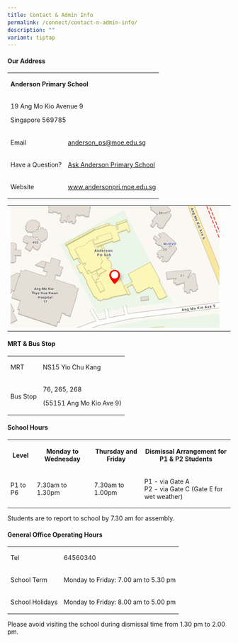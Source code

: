 ```yaml
---
title: Contact & Admin Info
permalink: /connect/contact-n-admin-info/
description: ""
variant: tiptap
---
```

<h4><strong>Our Address</strong></h4>
<table style="minWidth: 50px">
<colgroup>
<col>
<col>
</colgroup>
<tbody>
<tr>
<td rowspan="1" colspan="2">
<p><strong>Anderson Primary School</strong>
</p>
</td>
</tr>
<tr>
<td rowspan="1" colspan="2">
<p>19 Ang Mo Kio Avenue 9</p>
<p>Singapore 569785</p>
</td>
</tr>
<tr>
<td rowspan="1" colspan="1">
<p>Email</p>
</td>
<td rowspan="1" colspan="1">
<p><a href="mailto:anderson_ps@moe.edu.sg" rel="noopener noreferrer nofollow" target="">anderson_ps@moe.edu.sg</a>
</p>
</td>
</tr>
<tr>
<td rowspan="1" colspan="1">
<p>Have a Question?</p>
</td>
<td rowspan="1" colspan="1">
<p><a href="https://ask.gov.sg/aps" rel="noopener noreferrer nofollow" target="">Ask Anderson Primary School</a>
</p>
</td>
</tr>
<tr>
<td rowspan="1" colspan="1">
<p>Website</p>
</td>
<td rowspan="1" colspan="1">
<p><a href="https://www.andersonpri.moe.edu.sg/" rel="noopener" target="_blank">www.andersonpri.moe.edu.sg</a>
</p>
</td>
</tr>
</tbody>
</table>
<table style="minWidth: 50px">
<colgroup>
<col>
<col>
</colgroup>
<tbody>
<tr>
<td rowspan="1" colspan="1">
<div class="isomer-image-wrapper">
<img style="width: 100%" height="auto" width="100%" alt="addy" src="/images/addy.png">
</div>
</td>
<td rowspan="1" colspan="1">
<p>&nbsp;</p>
</td>
</tr>
</tbody>
</table>
<h4><strong>MRT &amp; Bus Stop</strong></h4>
<table style="minWidth: 50px">
<colgroup>
<col>
<col>
</colgroup>
<tbody>
<tr>
<td rowspan="1" colspan="1">
<p>MRT</p>
</td>
<td rowspan="1" colspan="1">
<p>NS15 Yio Chu Kang</p>
</td>
</tr>
<tr>
<td rowspan="1" colspan="1">
<p>Bus Stop</p>
</td>
<td rowspan="1" colspan="1">
<p>76, 265, 268</p>
<p>(55151 Ang Mo Kio Ave 9)</p>
</td>
</tr>
</tbody>
</table>
<h4><strong>School Hours</strong></h4>
<table style="minWidth: 100px">
<colgroup>
<col>
<col>
<col>
<col>
</colgroup>
<tbody>
<tr>
<th rowspan="1" colspan="1">
<p>Level</p>
</th>
<th rowspan="1" colspan="1">
<p>Monday to Wednesday</p>
</th>
<th rowspan="1" colspan="1">
<p>Thursday and Friday</p>
</th>
<th rowspan="1" colspan="1">
<p>Dismissal Arrangement for P1 &amp; P2 Students</p>
</th>
</tr>
<tr>
<td rowspan="1" colspan="1">
<p>P1 to P6</p>
</td>
<td rowspan="1" colspan="1">
<p>7.30am to 1.30pm</p>
</td>
<td rowspan="1" colspan="1">
<p>7.30am to 1.00pm</p>
</td>
<td rowspan="1" colspan="1">
<p>P1 - via Gate A
<br>P2 - via Gate C (Gate E for wet weather)</p>
</td>
</tr>
</tbody>
</table>
<p>Students are to report to school by 7.30 am for assembly.</p>
<h4><strong>General Office Operating Hours</strong></h4>
<table style="minWidth: 50px">
<colgroup>
<col>
<col>
</colgroup>
<tbody>
<tr>
<td rowspan="1" colspan="1">
<p>Tel</p>
</td>
<td rowspan="1" colspan="1">
<p>64560340</p>
</td>
</tr>
<tr>
<td rowspan="1" colspan="1">
<p>School Term</p>
</td>
<td rowspan="1" colspan="1">
<p>Monday to Friday: 7.00 am to 5.30 pm</p>
</td>
</tr>
<tr>
<td rowspan="1" colspan="1">
<p>School Holidays</p>
</td>
<td rowspan="1" colspan="1">
<p>Monday to Friday: 8.00 am to 5.00 pm</p>
</td>
</tr>
</tbody>
</table>
<p>Please avoid visiting the school during dismissal time from 1.30 pm to
2.00 pm.</p>